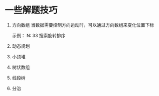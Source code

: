 # 一些解题技巧

1. 方向数组 
    当数据需要控制方向运动时，可以通过方向数组来变化位置下标

    示例：
     N: 33 搜索旋转排序


2. 动态规划


3. 小顶堆


4. 树状数组


5. 线段树

6. 分治
